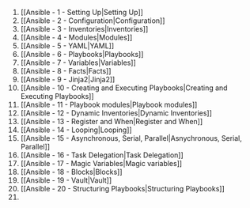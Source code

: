 1. [[Ansible - 1 - Setting Up|Setting Up]]
2. [[Ansible - 2 - Configuration|Configuration]]
3. [[Ansible - 3 - Inventories|Inventories]]
4. [[Ansible - 4 - Modules|Modules]]
5. [[Ansible - 5 - YAML|YAML]]
6. [[Ansible - 6 - Playbooks|Playbooks]]
7. [[Ansible - 7 - Variables|Variables]]
8. [[Ansible - 8 - Facts|Facts]]
9. [[Ansible - 9 - Jinja2|Jinja2]]
10. [[Ansible - 10 - Creating and Executing Playbooks|Creating and Executing Playbooks]]
11. [[Ansible - 11 - Playbook modules|Playbook modules]]
12. [[Ansible - 12 - Dynamic Inventories|Dynamic Inventories]]
13. [[Ansible - 13 - Register and When|Register and When]]
14. [[Ansible - 14 - Looping|Looping]]
15. [[Ansible - 15 - Asynchronous, Serial, Parallel|Asnychronous, Serial, Parallel]]
16. [[Ansible - 16 - Task Delegation|Task Delegation]]
17.  [[Ansible - 17 - Magic Variables|Magic variables]]
18. [[Ansible - 18 - Blocks|Blocks]]
19. [[Ansible - 19 - Vault|Vault]]
20. [[Ansible - 20 - Structuring Playbooks|Structuring Playbooks]]
21. 